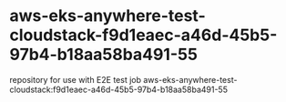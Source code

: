# aws-eks-anywhere-test-cloudstack-f9d1eaec-a46d-45b5-97b4-b18aa58ba491-55
repository for use with E2E test job aws-eks-anywhere-test-cloudstack:f9d1eaec-a46d-45b5-97b4-b18aa58ba491-55
